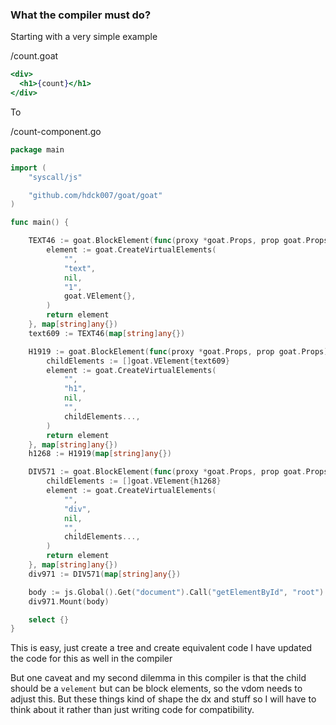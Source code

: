 ### What the compiler must do?

Starting with a very simple example

/count.goat
```jsx
<div>
  <h1>{count}</h1>
</div>

```

To

/count-component.go
```go
package main

import (
	"syscall/js"

	"github.com/hdck007/goat/goat"
)

func main() {

	TEXT46 := goat.BlockElement(func(proxy *goat.Props, prop goat.Props) goat.VElement {
		element := goat.CreateVirtualElements(
			"",
			"text",
			nil,
			"1",
			goat.VElement{},
		)
		return element
	}, map[string]any{})
	text609 := TEXT46(map[string]any{})

	H1919 := goat.BlockElement(func(proxy *goat.Props, prop goat.Props) goat.VElement {
		childElements := []goat.VElement{text609}
		element := goat.CreateVirtualElements(
			"",
			"h1",
			nil,
			"",
			childElements...,
		)
		return element
	}, map[string]any{})
	h1268 := H1919(map[string]any{})

	DIV571 := goat.BlockElement(func(proxy *goat.Props, prop goat.Props) goat.VElement {
		childElements := []goat.VElement{h1268}
		element := goat.CreateVirtualElements(
			"",
			"div",
			nil,
			"",
			childElements...,
		)
		return element
	}, map[string]any{})
	div971 := DIV571(map[string]any{})

	body := js.Global().Get("document").Call("getElementById", "root")
	div971.Mount(body)

	select {}
}

```
This is easy, just create a tree and create equivalent code
I have updated the code for this as well in the compiler

But one caveat and my second dilemma in this compiler is that the child should be a `velement` but can be block elements, so the vdom needs to adjust this. 
But these things kind of shape the dx and stuff so I will have to think about it rather than just writing code for compatibility.
